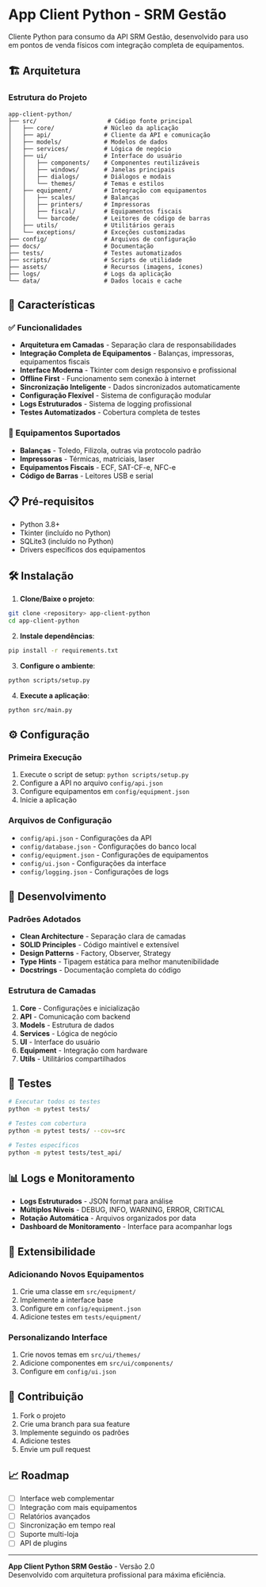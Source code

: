 # App Client Python - SRM Gestão

Cliente Python para consumo da API SRM Gestão, desenvolvido para uso em pontos de venda físicos com integração completa de equipamentos.

## 🏗️ Arquitetura

### Estrutura do Projeto
```
app-client-python/
├── src/                    # Código fonte principal
│   ├── core/              # Núcleo da aplicação
│   ├── api/               # Cliente da API e comunicação
│   ├── models/            # Modelos de dados
│   ├── services/          # Lógica de negócio
│   ├── ui/                # Interface do usuário
│   │   ├── components/    # Componentes reutilizáveis
│   │   ├── windows/       # Janelas principais
│   │   ├── dialogs/       # Diálogos e modais
│   │   └── themes/        # Temas e estilos
│   ├── equipment/         # Integração com equipamentos
│   │   ├── scales/        # Balanças
│   │   ├── printers/      # Impressoras
│   │   ├── fiscal/        # Equipamentos fiscais
│   │   └── barcode/       # Leitores de código de barras
│   ├── utils/             # Utilitários gerais
│   └── exceptions/        # Exceções customizadas
├── config/                # Arquivos de configuração
├── docs/                  # Documentação
├── tests/                 # Testes automatizados
├── scripts/               # Scripts de utilidade
├── assets/                # Recursos (imagens, ícones)
├── logs/                  # Logs da aplicação
└── data/                  # Dados locais e cache
```

## 🚀 Características

### ✅ Funcionalidades
- **Arquitetura em Camadas** - Separação clara de responsabilidades
- **Integração Completa de Equipamentos** - Balanças, impressoras, equipamentos fiscais
- **Interface Moderna** - Tkinter com design responsivo e profissional
- **Offline First** - Funcionamento sem conexão à internet
- **Sincronização Inteligente** - Dados sincronizados automaticamente
- **Configuração Flexível** - Sistema de configuração modular
- **Logs Estruturados** - Sistema de logging profissional
- **Testes Automatizados** - Cobertura completa de testes

### 🔧 Equipamentos Suportados
- **Balanças** - Toledo, Filizola, outras via protocolo padrão
- **Impressoras** - Térmicas, matriciais, laser
- **Equipamentos Fiscais** - ECF, SAT-CF-e, NFC-e
- **Código de Barras** - Leitores USB e serial

## 📋 Pré-requisitos

- Python 3.8+
- Tkinter (incluído no Python)
- SQLite3 (incluído no Python)
- Drivers específicos dos equipamentos

## 🛠️ Instalação

1. **Clone/Baixe o projeto**:
```bash
git clone <repository> app-client-python
cd app-client-python
```

2. **Instale dependências**:
```bash
pip install -r requirements.txt
```

3. **Configure o ambiente**:
```bash
python scripts/setup.py
```

4. **Execute a aplicação**:
```bash
python src/main.py
```

## ⚙️ Configuração

### Primeira Execução
1. Execute o script de setup: `python scripts/setup.py`
2. Configure a API no arquivo `config/api.json`
3. Configure equipamentos em `config/equipment.json`
4. Inicie a aplicação

### Arquivos de Configuração
- `config/api.json` - Configurações da API
- `config/database.json` - Configurações do banco local
- `config/equipment.json` - Configurações de equipamentos
- `config/ui.json` - Configurações da interface
- `config/logging.json` - Configurações de logs

## 🎯 Desenvolvimento

### Padrões Adotados
- **Clean Architecture** - Separação clara de camadas
- **SOLID Principles** - Código maintível e extensível
- **Design Patterns** - Factory, Observer, Strategy
- **Type Hints** - Tipagem estática para melhor manutenibilidade
- **Docstrings** - Documentação completa do código

### Estrutura de Camadas
1. **Core** - Configurações e inicialização
2. **API** - Comunicação com backend
3. **Models** - Estrutura de dados
4. **Services** - Lógica de negócio
5. **UI** - Interface do usuário
6. **Equipment** - Integração com hardware
7. **Utils** - Utilitários compartilhados

## 🧪 Testes

```bash
# Executar todos os testes
python -m pytest tests/

# Testes com cobertura
python -m pytest tests/ --cov=src

# Testes específicos
python -m pytest tests/test_api/
```

## 📊 Logs e Monitoramento

- **Logs Estruturados** - JSON format para análise
- **Múltiplos Níveis** - DEBUG, INFO, WARNING, ERROR, CRITICAL
- **Rotação Automática** - Arquivos organizados por data
- **Dashboard de Monitoramento** - Interface para acompanhar logs

## 🔧 Extensibilidade

### Adicionando Novos Equipamentos
1. Crie uma classe em `src/equipment/`
2. Implemente a interface base
3. Configure em `config/equipment.json`
4. Adicione testes em `tests/equipment/`

### Personalizando Interface
1. Crie novos temas em `src/ui/themes/`
2. Adicione componentes em `src/ui/components/`
3. Configure em `config/ui.json`

## 🤝 Contribuição

1. Fork o projeto
2. Crie uma branch para sua feature
3. Implemente seguindo os padrões
4. Adicione testes
5. Envie um pull request

## 📈 Roadmap

- [ ] Interface web complementar
- [ ] Integração com mais equipamentos
- [ ] Relatórios avançados
- [ ] Sincronização em tempo real
- [ ] Suporte multi-loja
- [ ] API de plugins

---

**App Client Python SRM Gestão** - Versão 2.0  
Desenvolvido com arquitetura profissional para máxima eficiência.